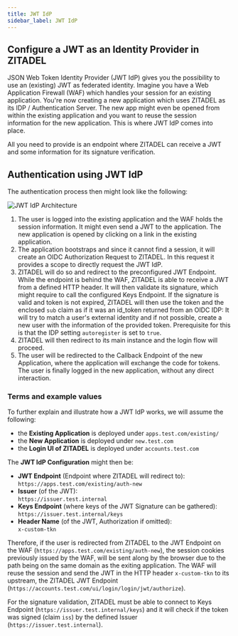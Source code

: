 ```yaml
---
title: JWT IdP
sidebar_label: JWT IdP
---
```



## Configure a JWT as an Identity Provider in ZITADEL

JSON Web Token Identity Provider (JWT IdP) gives you the possibility to use an (existing) JWT as federated identity.
Imagine you have a Web Application Firewall (WAF) which handles your session for an existing application.
You're now creating a new application which uses ZITADEL as its IDP / Authentication Server.
The new app might even be opened from within the existing application and you want to reuse the session information for the new application.
This is where JWT IdP comes into place.

All you need to provide is an endpoint where ZITADEL can receive a JWT and some information for its signature verification.

## Authentication using JWT IdP

The authentication process then might look like the following:

![JWT IdP Architecture](/img/concepts/objects/jwt_idp.png)

1. The user is logged into the existing application and the WAF holds the session information. It might even send a JWT to the application.
   The new application is opened by clicking on a link in the existing application.
2. The application bootstraps and since it cannot find a session, it will create an OIDC Authorization Request to ZITADEL.
   In this request it provides a scope to directly request the JWT IdP.
3. ZITADEL will do so and redirect to the preconfigured JWT Endpoint. While the endpoint is behind the WAF, ZITADEL is able to receive a JWT from a defined HTTP header.
   It will then validate its signature, which might require to call the configured Keys Endpoint.
   If the signature is valid and token is not expired, ZITADEL will then use the token and the enclosed `sub` claim as if it was an id_token returned from an OIDC IDP:
   It will try to match a user's external identity and if not possible, create a new user with the information of the provided token.
   Prerequisite for this is that the IDP setting `autoregister` is set to `true`.
4. ZITADEL will then redirect to its main instance and the login flow will proceed.
5. The user will be redirected to the Callback Endpoint of the new Application, where the application will exchange the code for tokens.
   The user is finally logged in the new application, without any direct interaction.

### Terms and example values

To further explain and illustrate how a JWT IdP works, we will assume the following:

- the **Existing Application** is deployed under `apps.test.com/existing/`
- the **New Application** is deployed under `new.test.com`
- the **Login UI of ZITADEL** is deployed under `accounts.test.com`

The **JWT IdP Configuration** might then be:
  - **JWT Endpoint** (Endpoint where ZITADEL will redirect to):<br/>`https://apps.test.com/existing/auth-new`
  - **Issuer** (of the JWT):<br/>`https://issuer.test.internal`
  - **Keys Endpoint** (where keys of the JWT Signature can be gathered):<br/>`https://issuer.test.internal/keys`
  - **Header Name** (of the JWT, Authorization if omitted):<br/>`x-custom-tkn`

Therefore, if the user is redirected from ZITADEL to the JWT Endpoint on the WAF (`https://apps.test.com/existing/auth-new`), 
the session cookies previously issued by the WAF, will be sent along by the browser due to the path being on the same domain as the exiting application.
The WAF will reuse the session and send the JWT in the HTTP header `x-custom-tkn` to its upstream, the ZITADEL JWT Endpoint (`https://accounts.test.com/ui/login/login/jwt/authorize`).

For the signature validation, ZITADEL must be able to connect to Keys Endpoint (`https://issuer.test.internal/keys`) 
and it will check if the token was signed (claim `iss`) by the defined Issuer (`https://issuer.test.internal`).

